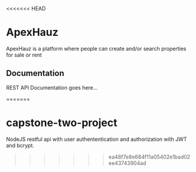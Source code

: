 <<<<<<< HEAD
# ApexHauz
ApexHauz is a platform where people can create and/or search properties for sale or rent

## Documentation
REST API Documentation goes here...


=======
# capstone-two-project
NodeJS restful api with user authententication and authorization with JWT and bcrypt.
>>>>>>> ea48f7e8e684f11a05402e1bad02ee43743904ad
